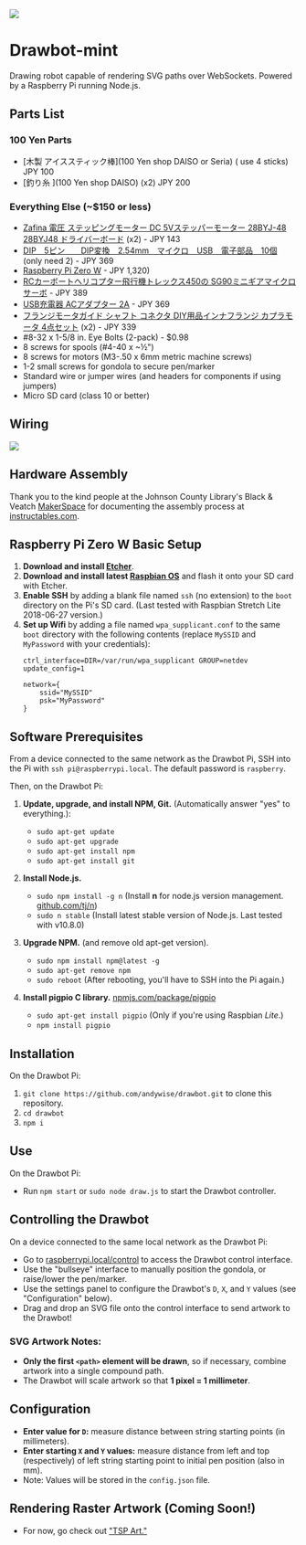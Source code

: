 ![](drawbot.gif)

# Drawbot-mint

Drawing robot capable of rendering SVG paths over WebSockets. Powered by a Raspberry Pi running Node.js.

## Parts List
### 100 Yen Parts
* [木製 アイススティック棒](100 Yen shop DAISO or Seria) ( use 4 sticks) JPY 100
* [釣り糸 ](100 Yen shop DAISO) (x2) JPY 200 

### Everything Else (~$150 or less)

* [Zafina 電圧 ステッピングモーター DC 5Vステッパーモーター 28BYJ-48 28BYJ48 ドライバーボード](https://amzn.to/2oSu4nK) (x2) - JPY 143
* [DIP　5ピン　　DIP変換　2.54mm　マイクロ　USB　電子部品　10個](https://amzn.to/2W0GtSQ) (only need 2) - JPY 369
* [Raspberry Pi Zero W](https://www.switch-science.com/catalog/3200/) - JPY 1,320)
* [RCカーボートヘリコプター飛行機トレックス450の SG90ミニギアマイクロサーボ](https://amzn.to/2P5JhN7) - JPY 389
* [USB充電器 ACアダプター 2A](https://amzn.to/2VXKLdt) - JPY 369
* [フランジモータガイド シャフト コネクタ DIY用品インナフランジ カプラモータ 4点セット](https://amzn.to/2VTaQKD) (x2) - JPY 339
* \#8-32 x 1-5/8 in. Eye Bolts (2-pack) - $0.98
* 8 screws for spools (#4-40 x ~½")
* 8 screws for motors (M3-.50 x 6mm metric machine screws)
* 1-2 small screws for gondola to secure pen/marker
* Standard wire or jumper wires (and headers for components if using jumpers)
* Micro SD card (class 10 or better)

## Wiring

![](wiring/drawbot_wiring.jpg)

## Hardware Assembly

Thank you to the kind people at the Johnson County Library's Black & Veatch [MakerSpace](https://www.jocolibrary.org/makerspace) for documenting the assembly process at [instructables.com](https://www.instructables.com/id/Drawbot/).

## Raspberry Pi Zero W Basic Setup
1. **Download and install [Etcher](https://etcher.io/)**.
2. **Download and install latest [Raspbian OS](https://www.raspberrypi.org/downloads/raspbian/)** and flash it onto your SD card with Etcher.
3. **Enable SSH** by adding a blank file named `ssh` (no extension) to the `boot` directory on the Pi's SD card. (Last tested with Raspbian Stretch Lite 2018-06-27 version.)
4. **Set up Wifi** by adding a file named `wpa_supplicant.conf` to the same `boot` directory with the following contents (replace `MySSID` and `MyPassword` with your credentials):  
	```
	ctrl_interface=DIR=/var/run/wpa_supplicant GROUP=netdev
	update_config=1
		
	network={ 
		ssid="MySSID" 
		psk="MyPassword" 
	}
	```

## Software Prerequisites
From a device connected to the same network as the Drawbot Pi, SSH into the Pi with `ssh pi@raspberrypi.local`. The default password is `raspberry`.

Then, on the Drawbot Pi:

1. **Update, upgrade, and install NPM, Git.** (Automatically answer "yes" to everything.):
	* `sudo apt-get update`
	* `sudo apt-get upgrade`
	* `sudo apt-get install npm`
	* `sudo apt-get install git`

2. **Install Node.js.**
	* `sudo npm install -g n` (Install **n** for node.js version management. [github.com/tj/n](https://github.com/tj/n))
	* `sudo n stable` (Install latest stable version of Node.js. Last tested with v10.8.0)

3. **Upgrade NPM.** (and remove old apt-get version).
	* `sudo npm install npm@latest -g`
	* `sudo apt-get remove npm`
	* `sudo reboot` (After rebooting, you'll have to SSH into the Pi again.)

4. **Install pigpio C library.** [npmjs.com/package/pigpio](https://www.npmjs.com/package/pigpio)
	* `sudo apt-get install pigpio` (Only if you're using Raspbian *Lite*.)
	* `npm install pigpio`

## Installation
On the Drawbot Pi:

1. `git clone https://github.com/andywise/drawbot.git` to clone this repository.
2. `cd drawbot`
3. `npm i`

## Use
On the Drawbot Pi:

* Run `npm start` or `sudo node draw.js` to start the Drawbot controller.

## Controlling the Drawbot
On a device connected to the same local network as the Drawbot Pi:

* Go to [raspberrypi.local/control](http://raspberrypi.local/control) to access the Drawbot control interface.
* Use the "bullseye" interface to manually position the gondola, or raise/lower the pen/marker.
* Use the settings panel to configure the Drawbot's `D`, `X`, and `Y` values (see "Configuration" below).
* Drag and drop an SVG file onto the control interface to send artwork to the Drawbot!

### SVG Artwork Notes:
* **Only the first `<path>` element will be drawn**, so if necessary, combine artwork into a single compound path.
* The Drawbot will scale artwork so that **1 pixel = 1 millimeter**.

## Configuration
* **Enter value for `D`:** measure distance between string starting points (in millimeters).
* **Enter starting `X` and `Y` values:** measure distance from left and top (respectively) of left string starting point to initial pen position (also in mm).
* Note: Values will be stored in the `config.json` file.

## Rendering Raster Artwork (Coming Soon!)
* For now, go check out ["TSP Art."](https://wiki.evilmadscientist.com/TSP_art)
